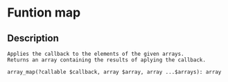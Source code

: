 # Funtion map

## Description
```
Applies the callback to the elements of the given arrays.
Returns an array containing the results of aplying the callback.

array_map(?callable $callback, array $array, array ...$arrays): array
```